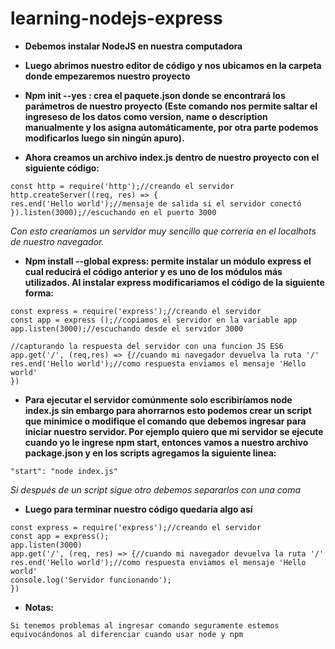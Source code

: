 # learning-nodejs-express

* **Debemos instalar NodeJS en nuestra computadora**

* **Luego abrimos nuestro editor de código y nos ubicamos en la carpeta donde empezaremos nuestro proyecto**

* **Npm init --yes : crea el paquete.json donde se encontrará los parámetros de nuestro proyecto (Este comando nos permite saltar el ingreseso de los datos como version, name o description manualmente y los asigna automáticamente, por otra parte podemos modificarlos luego sin ningún apuro).**

* **Ahora creamos un archivo index.js dentro de nuestro proyecto con el siguiente código:**
```
const http = require('http');//creando el servidor
http.createServer((req, res) => {
res.end('Hello world');//mensaje de salida si el servidor conectó
}).listen(3000);//escuchando en el puerto 3000
```
*Con esto crearíamos un servidor muy sencillo que correría en el localhots de nuestro navegador.*

* **Npm install --global express: permite instalar un módulo express el cual reducirá el código anterior y es uno de los módulos más utilizados. Al instalar express modificariamos el código de la siguiente forma:**
```	
const express = require('express');//creando el servidor
const app = express ();//copiamos el servidor en la variable app
app.listen(3000);//escuchando desde el servidor 3000

//capturando la respuesta del servidor con una funcion JS ES6
app.get('/', (req,res) => {//cuando mi navegador devuelva la ruta '/'
res.end('Hello world');//como respuesta enviamos el mensaje 'Hello world'
})
```
* **Para ejecutar el servidor comúnmente solo escribiríamos node index.js sin embargo para ahorrarnos esto podemos crear un script que minimice o modifique el comando que debemos ingresar para iniciar nuestro servidor. Por ejemplo quiero que mi servidor se ejecute cuando yo le ingrese npm start, entonces vamos a nuestro archivo package.json y en los scripts agregamos la siguiente linea:**
```
"start": "node index.js"
```

*Si después de un script sigue otro debemos separarlos con una coma*

* **Luego para terminar  nuestro código quedaría algo así**
```
const express = require('express');//creando el servidor
const app = express();
app.listen(3000)
app.get('/', (req, res) => {//cuando mi navegador devuelva la ruta '/'
res.end('Hello world');//como respuesta enviamos el mensaje 'Hello world'
console.log('Servidor funcionando');
})
```

* **Notas:**
```
Si tenemos problemas al ingresar comando seguramente estemos equivocándonos al diferenciar cuando usar node y npm
```

